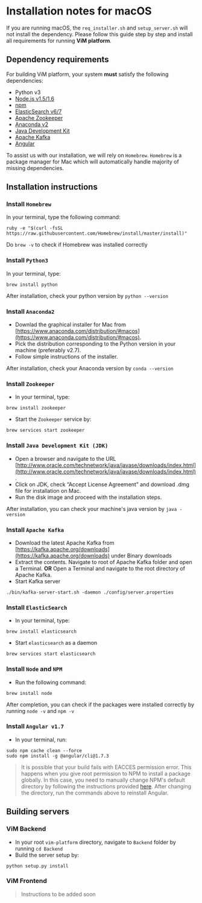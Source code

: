 # Installation notes for macOS
If you are running macOS, the ```req_installer.sh``` and ```setup_server.sh``` will not install the dependency. Please follow this guide step by step and install all requirements for running **ViM platform**.

## Dependency requirements
For building ViM platform, your system **must** satisfy the following dependencies:
-   Python v3
-   [Node.js v1.5/1.6](https://nodejs.org/en/download/)
-   [npm](https://www.npmjs.com/get-npm)
-   [ElasticSearch v6/7](https://www.elastic.co/products/elasticsearch)
- [Apache Zookeeper](https://zookeeper.apache.org/)
- [Anaconda v2](https://www.anaconda.com/distribution/)
- [Java Development Kit](http://www.oracle.com/technetwork/java/javase/downloads/index.html)
- [Apache Kafka]([https://kafka.apache.org/](https://kafka.apache.org/))
- [Angular](https://angular.io/)

To assist us with our installation, we will rely on ```Homebrew```. ```Homebrew``` is a package manager for Mac which will automatically handle majority of missing dependencies.

## Installation instructions

### Install ```Homebrew```
In your terminal, type the following command:
```
ruby -e "$(curl -fsSL https://raw.githubusercontent.com/Homebrew/install/master/install)"
```

Do ```brew -v``` to check if Homebrew was installed correctly

### Install ```Python3```
In your terminal, type:
```
brew install python
```
After installation, check your python version by ```python --version```

### Install ```Anaconda2```

- Downlad the graphical installer for Mac from [https://www.anaconda.com/distribution/#macos](https://www.anaconda.com/distribution/#macos). 
- Pick the distribution corresponding to the Python version in your machine (preferably v2.7). 
- Follow simple instructions of the installer.

After installation, check your Anaconda version by ```conda --version```

### Install ```Zookeeper```

- In your terminal, type:
```
brew install zookeeper
```
- Start the ```Zookeeper``` service by:
```
brew services start zookeeper
```

### Install ```Java Development Kit (JDK)```

- Open a browser and navigate to the URL [http://www.oracle.com/technetwork/java/javase/downloads/index.html](http://www.oracle.com/technetwork/java/javase/downloads/index.html).
- Click on JDK, check “Accept License Agreement” and download .dmg file for installation on Mac.
- Run the disk image and proceed with the installation steps.

After installation, you can check your machine's java version by ```java -version```

### Install ```Apache Kafka```

- Download the latest Apache Kafka from [https://kafka.apache.org/downloads](https://kafka.apache.org/downloads) under Binary downloads
- Extract the contents. Navigate to root of Apache Kafka folder and open a Terminal. **OR** Open a Terminal and navigate to the root directory of Apache Kafka.
- Start Kafka server
```
./bin/kafka-server-start.sh -daemon ./config/server.properties
```

### Install ```ElasticSearch```

- In your terminal, type:
```
brew install elasticsearch
```

- Start ```elasticsearch``` as a daemon
```
brew services start elasticsearch
```

### Install ```Node``` and ```NPM```

- Run the following command:
```
brew install node
```
After completion, you can check if the packages were installed correctly by running ```node -v``` and ```npm -v```

### Install ```Angular v1.7```

- In your terminal, run:
```
sudo npm cache clean --force
sudo npm install -g @angular/cli@1.7.3
```
> It is possible that your build fails with EACCES permission error. This happens when you give root permission to NPM to install a package globally. In this case, you need to manually change NPM's default directory by following the instructions provided [here](https://docs.npmjs.com/resolving-eacces-permissions-errors-when-installing-packages-globally).
> After changing the directory, run the commands above to reinstall Angular.

## Building servers

### ViM Backend 
- In your root ```vim-platform``` directory, navigate to ```Backend``` folder by running ```cd Backend``` 
- Build the server setup by:
```
python setup.py install
```

### ViM Frontend 
> Instructions to be added soon
